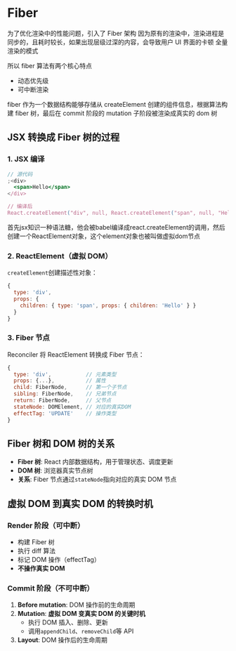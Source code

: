 # Fiber

为了优化渲染中的性能问题，引入了 Fiber 架构
因为原有的渲染中，渲染进程是同步的，且耗时较长，如果出现层级过深的内容，会导致用户 UI 界面的卡顿
全量渲染的模式

所以 fiber 算法有两个核心特点

- 动态优先级
- 可中断渲染

fiber 作为一个数据结构能够存储从 createElement 创建的组件信息，根据算法构建 fiber 树，最后在 commit 阶段的 mutation 子阶段被渲染成真实的 dom 树
## JSX 转换成 Fiber 树的过程

### 1. JSX 编译

```jsx
// 源代码
;<div>
  <span>Hello</span>
</div>

// 编译后
React.createElement("div", null, React.createElement("span", null, "Hello"))
```
首先jsx知识一种语法糖，他会被babel编译成react.createElement的调用，然后创建一个ReactElement对象，这个element对象也被叫做虚拟dom节点

### 2. ReactElement（虚拟 DOM）

`createElement`创建描述性对象：

```javascript
{
  type: 'div',
  props: {
    children: { type: 'span', props: { children: 'Hello' } }
  }
}
```

### 3. Fiber 节点

Reconciler 将 ReactElement 转换成 Fiber 节点：

```javascript
{
  type: 'div',           // 元素类型
  props: {...},          // 属性
  child: FiberNode,      // 第一个子节点
  sibling: FiberNode,    // 兄弟节点
  return: FiberNode,     // 父节点
  stateNode: DOMElement, // 对应的真实DOM
  effectTag: 'UPDATE'    // 操作类型
}
```

## Fiber 树和 DOM 树的关系

- **Fiber 树**: React 内部数据结构，用于管理状态、调度更新
- **DOM 树**: 浏览器真实节点树
- **关系**: Fiber 节点通过`stateNode`指向对应的真实 DOM 节点

## 虚拟 DOM 到真实 DOM 的转换时机

### Render 阶段（可中断）

- 构建 Fiber 树
- 执行 diff 算法
- 标记 DOM 操作（effectTag）
- **不操作真实 DOM**

### Commit 阶段（不可中断）

1. **Before mutation**: DOM 操作前的生命周期
2. **Mutation**: **虚拟 DOM 变真实 DOM 的关键时机**
   - 执行 DOM 插入、删除、更新
   - 调用`appendChild`、`removeChild`等 API
3. **Layout**: DOM 操作后的生命周期

